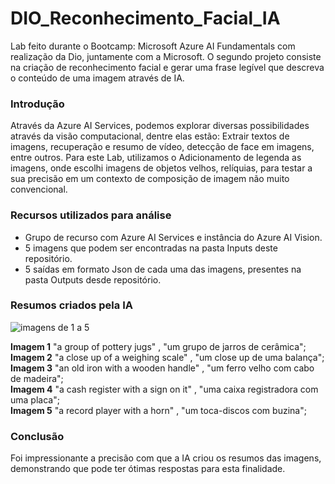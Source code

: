 # DIO_Reconhecimento_Facial_IA
Lab feito durante o Bootcamp: Microsoft Azure AI Fundamentals com realização da Dio, juntamente com a Microsoft. O segundo projeto consiste na criação de reconhecimento facial e  gerar uma frase legível que descreva o conteúdo de uma imagem através de IA.

### Introdução
Através da Azure AI Services, podemos explorar diversas possibilidades através da visão computacional, dentre elas estão: Extrair textos de imagens, recuperação e resumo de vídeo, detecção de face em imagens, entre outros.
Para este Lab, utilizamos o Adicionamento de legenda as imagens, onde escolhi imagens de objetos velhos, relíquias, para testar a sua precisão em um contexto de composição de imagem não muito convencional.

### Recursos utilizados para análise
- Grupo de recurso com Azure AI Services e instância do Azure AI Vision.
- 5 imagens que podem ser encontradas na pasta Inputs deste repositório.
- 5 saídas em formato Json de cada uma das imagens, presentes na pasta Outputs desde repositório.

### Resumos criados pela IA

![imagens de 1 a 5](https://evertonaraujo.pro/wp-content/uploads/2024/02/reliquias.jpg)


<b>Imagem 1</b> "a group of pottery jugs" , "um grupo de jarros de cerâmica";<br>
<b>Imagem 2</b> "a close up of a weighing scale" , "um close up de uma balança";<br>
<b>Imagem 3</b> "an old iron with a wooden handle" , "um ferro velho com cabo de madeira";<br>
<b>Imagem 4</b> "a cash register with a sign on it" , "uma caixa registradora com uma placa";<br>
<b>Imagem 5</b> "a record player with a horn" , "um toca-discos com buzina";<br>

### Conclusão
Foi impressionante a precisão com que a IA criou os resumos das imagens, demonstrando que pode ter ótimas respostas para esta finalidade.
